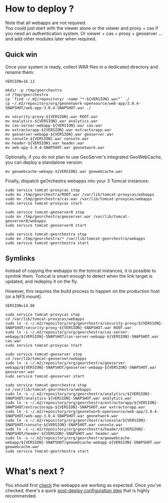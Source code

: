 # How to deploy ?

Note that all webapps are not required.  
You could just start with the viewer alone or the viewer and proxy + cas if you need an authentication system. Or viewer + cas + proxy + geoserver ... and add other modules later when required.

## Quick win

Once your system is ready, collect WAR files in a dedicated directory and rename them:

    VERSION=16.12
    
    mkdir -p /tmp/georchestra
    cd /tmp/georchestra
    cp `find ~/.m2/repository/ -name "*-${VERSION}.war"` ./
    cp ~/.m2/repository/org/geonetwork-opensource/web-app/3.0.4-SNAPSHOT/web-app-3.0.4-SNAPSHOT.war ./

    mv security-proxy-${VERSION}.war ROOT.war
    mv analytics-${VERSION}.war analytics.war
    mv cas-server-webapp-${VERSION}.war cas.war
    mv extractorapp-${VERSION}.war extractorapp.war
    mv geoserver-webapp-${VERSION}.war geoserver.war
    mv console-${VERSION}.war console.war
    mv header-${VERSION}.war header.war
    mv web-app-3.0.4-SNAPSHOT.war geonetwork.war

Optionally, if you do not plan to use GeoServer's integrated GeoWebCache, you can deploy a standalone version:

    mv geowebcache-webapp-${VERSION}.war geowebcache.war

Finally, dispatch geOrchestra webapps into your 3 Tomcat instances:

    sudo service tomcat-proxycas stop
    sudo mv /tmp/georchestra/ROOT.war /var/lib/tomcat-proxycas/webapps
    sudo mv /tmp/georchestra/cas.war /var/lib/tomcat-proxycas/webapps
    sudo service tomcat-proxycas start

    sudo service tomcat-geoserver0 stop
    sudo mv /tmp/georchestra/geoserver.war /var/lib/tomcat-geoserver0/webapps
    sudo service tomcat-geoserver0 start

    sudo service tomcat-georchestra stop
    sudo mv /tmp/georchestra/* /var/lib/tomcat-georchestra/webapps
    sudo service tomcat-georchestra start



## Symlinks

Instead of copying the webapps to the tomcat instances, it is possible to symlink them.
Tomcat is smart enough to detect when the link target is updated, and redeploy it on the fly.

However, this requires the build process to happen on the production host (or a NFS mount).

    VERSION=14.06

    sudo service tomcat-proxycas stop
    cd /var/lib/tomcat-proxycas/webapps
    sudo ln -s ~/.m2/repository/org/georchestra/security-proxy/${VERSION}-SNAPSHOT/security-proxy-${VERSION}-SNAPSHOT.war ROOT.war
    sudo ln -s ~/.m2/repository/org/georchestra/cas-server-webapp/${VERSION}-SNAPSHOT/cas-server-webapp-${VERSION}-SNAPSHOT.war cas.war
    sudo service tomcat-proxycas start

    sudo service tomcat-geoserver stop
    cd /var/lib/tomcat-geoserver/webapps
    sudo ln -s ~/.m2/repository/org/georchestra/geoserver-webapp/${VERSION}-SNAPSHOT/geoserver-webapp-${VERSION}-SNAPSHOT.war geoserver.war
    sudo service tomcat-geoserver start
    
    sudo service tomcat-georchestra stop
    cd /var/lib/tomcat-georchestra/webapps
    sudo ln -s ~/.m2/repository/org/georchestra/analytics/${VERSION}-SNAPSHOT/analytics-${VERSION}-SNAPSHOT.war analytics.war
    sudo ln -s ~/.m2/repository/org/georchestra/extractorapp/${VERSION}-SNAPSHOT/extractorapp-${VERSION}-SNAPSHOT.war extractorapp.war
    sudo ln -s ~/.m2/repository/org/geonetwork-opensource/web-app/3.0.4-SNAPSHOT/web-app-3.0.4-SNAPSHOT.war geonetwork.war
    sudo ln -s ~/.m2/repository/org/georchestra/console/${VERSION}-SNAPSHOT/console-${VERSION}-SNAPSHOT.war console.war
    sudo ln -s ~/.m2/repository/org/georchestra/header/${VERSION}-SNAPSHOT/header-${VERSION}-SNAPSHOT.war header.war
    sudo ln -s ~/.m2/repository/org/georchestra/geowebcache-webapp/${VERSION}-SNAPSHOT/geowebcache-webapp-${VERSION}-SNAPSHOT.war geowebcache.war
    sudo service tomcat-georchestra start

# What's next ?

You should first [check](check.md) the webapps are working as expected.
Once you've checked, there's a quick [post-deploy configuration step](post-deploy_config.md) that is highly recommended.
